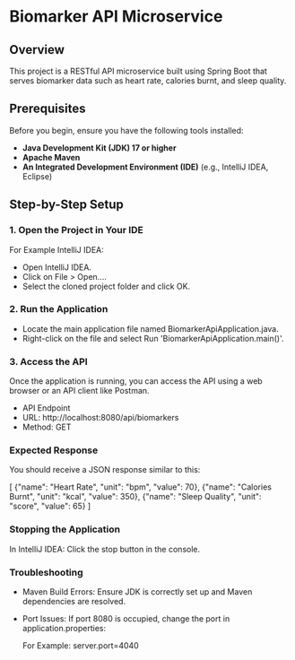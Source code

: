 # Biomarker API Microservice

## Overview

This project is a RESTful API microservice built using Spring Boot that serves biomarker data such as heart rate, calories burnt, and sleep quality.

## Prerequisites

Before you begin, ensure you have the following tools installed:

- **Java Development Kit (JDK) 17 or higher**
- **Apache Maven**
- **An Integrated Development Environment (IDE)** (e.g., IntelliJ IDEA, Eclipse)

## Step-by-Step Setup

### 1. Open the Project in Your IDE
For Example IntelliJ IDEA:

- Open IntelliJ IDEA.
- Click on File > Open....
- Select the cloned project folder and click OK.

### 2. Run the Application
- Locate the main application file named BiomarkerApiApplication.java.
- Right-click on the file and select Run 'BiomarkerApiApplication.main()'.

### 3. Access the API
Once the application is running, you can access the API using a web browser or an API client like Postman.

- API Endpoint
- URL: http://localhost:8080/api/biomarkers
- Method: GET

### Expected Response
You should receive a JSON response similar to this:

[
{"name": "Heart Rate", "unit": "bpm", "value": 70},
{"name": "Calories Burnt", "unit": "kcal", "value": 350},
{"name": "Sleep Quality", "unit": "score", "value": 65}
]

### Stopping the Application
In IntelliJ IDEA: Click the stop button in the console.

### Troubleshooting
- Maven Build Errors: Ensure JDK is correctly set up and Maven dependencies are resolved.
- Port Issues: If port 8080 is occupied, change the port in application.properties:

   For Example: server.port=4040  




